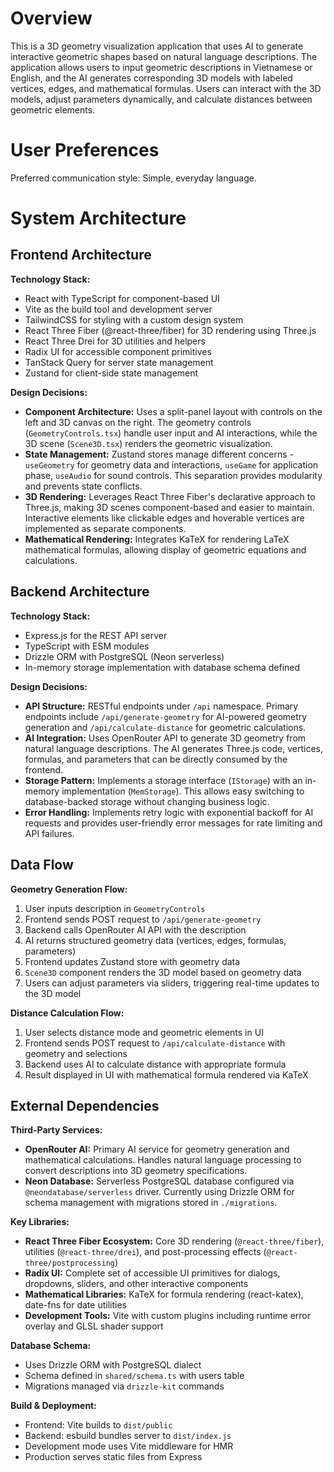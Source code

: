 # Overview

This is a 3D geometry visualization application that uses AI to generate interactive geometric shapes based on natural language descriptions. The application allows users to input geometric descriptions in Vietnamese or English, and the AI generates corresponding 3D models with labeled vertices, edges, and mathematical formulas. Users can interact with the 3D models, adjust parameters dynamically, and calculate distances between geometric elements.

# User Preferences

Preferred communication style: Simple, everyday language.

# System Architecture

## Frontend Architecture

**Technology Stack:**
- React with TypeScript for component-based UI
- Vite as the build tool and development server
- TailwindCSS for styling with a custom design system
- React Three Fiber (@react-three/fiber) for 3D rendering using Three.js
- React Three Drei for 3D utilities and helpers
- Radix UI for accessible component primitives
- TanStack Query for server state management
- Zustand for client-side state management

**Design Decisions:**
- **Component Architecture:** Uses a split-panel layout with controls on the left and 3D canvas on the right. The geometry controls (`GeometryControls.tsx`) handle user input and AI interactions, while the 3D scene (`Scene3D.tsx`) renders the geometric visualization.
- **State Management:** Zustand stores manage different concerns - `useGeometry` for geometry data and interactions, `useGame` for application phase, `useAudio` for sound controls. This separation provides modularity and prevents state conflicts.
- **3D Rendering:** Leverages React Three Fiber's declarative approach to Three.js, making 3D scenes component-based and easier to maintain. Interactive elements like clickable edges and hoverable vertices are implemented as separate components.
- **Mathematical Rendering:** Integrates KaTeX for rendering LaTeX mathematical formulas, allowing display of geometric equations and calculations.

## Backend Architecture

**Technology Stack:**
- Express.js for the REST API server
- TypeScript with ESM modules
- Drizzle ORM with PostgreSQL (Neon serverless)
- In-memory storage implementation with database schema defined

**Design Decisions:**
- **API Structure:** RESTful endpoints under `/api` namespace. Primary endpoints include `/api/generate-geometry` for AI-powered geometry generation and `/api/calculate-distance` for geometric calculations.
- **AI Integration:** Uses OpenRouter API to generate 3D geometry from natural language descriptions. The AI generates Three.js code, vertices, formulas, and parameters that can be directly consumed by the frontend.
- **Storage Pattern:** Implements a storage interface (`IStorage`) with an in-memory implementation (`MemStorage`). This allows easy switching to database-backed storage without changing business logic.
- **Error Handling:** Implements retry logic with exponential backoff for AI requests and provides user-friendly error messages for rate limiting and API failures.

## Data Flow

**Geometry Generation Flow:**
1. User inputs description in `GeometryControls`
2. Frontend sends POST request to `/api/generate-geometry`
3. Backend calls OpenRouter AI API with the description
4. AI returns structured geometry data (vertices, edges, formulas, parameters)
5. Frontend updates Zustand store with geometry data
6. `Scene3D` component renders the 3D model based on geometry data
7. Users can adjust parameters via sliders, triggering real-time updates to the 3D model

**Distance Calculation Flow:**
1. User selects distance mode and geometric elements in UI
2. Frontend sends POST request to `/api/calculate-distance` with geometry and selections
3. Backend uses AI to calculate distance with appropriate formula
4. Result displayed in UI with mathematical formula rendered via KaTeX

## External Dependencies

**Third-Party Services:**
- **OpenRouter AI:** Primary AI service for geometry generation and mathematical calculations. Handles natural language processing to convert descriptions into 3D geometry specifications.
- **Neon Database:** Serverless PostgreSQL database configured via `@neondatabase/serverless` driver. Currently using Drizzle ORM for schema management with migrations stored in `./migrations`.

**Key Libraries:**
- **React Three Fiber Ecosystem:** Core 3D rendering (`@react-three/fiber`), utilities (`@react-three/drei`), and post-processing effects (`@react-three/postprocessing`)
- **Radix UI:** Complete set of accessible UI primitives for dialogs, dropdowns, sliders, and other interactive components
- **Mathematical Libraries:** KaTeX for formula rendering (react-katex), date-fns for date utilities
- **Development Tools:** Vite with custom plugins including runtime error overlay and GLSL shader support

**Database Schema:**
- Uses Drizzle ORM with PostgreSQL dialect
- Schema defined in `shared/schema.ts` with users table
- Migrations managed via `drizzle-kit` commands

**Build & Deployment:**
- Frontend: Vite builds to `dist/public`
- Backend: esbuild bundles server to `dist/index.js`
- Development mode uses Vite middleware for HMR
- Production serves static files from Express